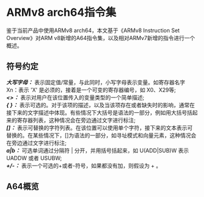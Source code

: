 # ARMv8 arch64指令集

鉴于当前产品中使用ARMv8 arch64，本文基于《ARMv8 Instruction Set Overview》对ARM v8新增的A64指令集，以及相对ARMv7新增的指令进行一个概述。

## 符号约定

**_大写字母：_** 表示固定值/常量，与此同时，小写字母表示变量。如寄存器名字 Xn：表示 'X' 是必须的，接着是一个可变的寄存器编号，如 X0、X29等;  
**_<>：_** 表示对用户在该位置传入的变量类型的一个简单描述;  
**_{ }：_** 表示可选的。对于该项的描述，以及当该项存在或者缺失时的影响，通常在接下来的文字描述中体现。有些情况下大括号是语法的一部分，例如用大括号括起来的寄存器列表，这种情况会在旁边通过文字进行标注;  
**_[]：_** 表示可替换的字符列表。在该位置可以使用单个字符，接下来的文本表示可替换的。在某些情况下，[]为语法的一部分，如寻址模式和向量元素，这种情况会在旁边通过文字进行标注;    
**_a|b：_** 可选单词通过分隔符 | 分开，并用括号括起来，如 U(ADD|SUB)W 表示 UADDW 或者 USUBW;  
**_+/-：_** 表示一个可选的+或者-符号，如果都没有加，则假设为 + 。  


## A64概览
